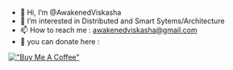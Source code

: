 - 👋 Hi, I’m @AwakenedViskasha
- 👀 I’m interested in Distributed and Smart Sytems/Architecture
- 📫 How to reach me : awakenedviskasha@gmail.com
- :money_with_wings: you can donate here : 

[!["Buy Me A Coffee"](https://www.buymeacoffee.com/assets/img/custom_images/orange_img.png)]([https://www.buymeacoffee.com/awakenedviskash](https://www.buymeacoffee.com/awakenedviskash))
<!---
AwakenedViskasha/AwakenedViskasha is a ✨ special ✨ repository because its `README.md` (this file) appears on your GitHub profile.
You can click the Preview link to take a look at your changes.
--->
